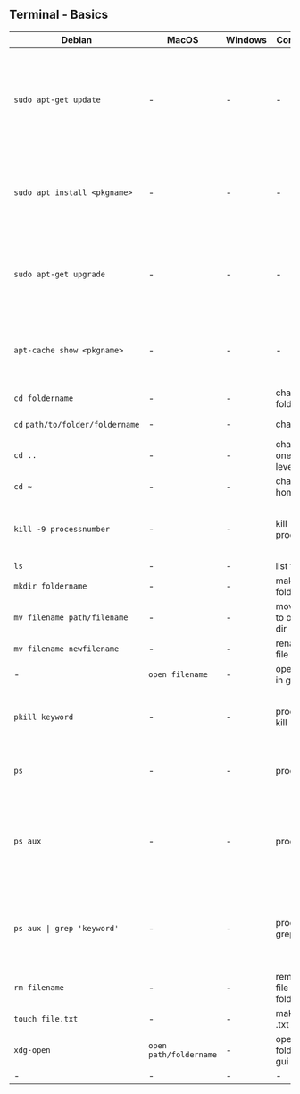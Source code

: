 ## Terminal - Basics

| Debian | MacOS | Windows | Command | Flag | Comment |
|---|---|---|---|---|---|
|`sudo apt-get update`|-|-|-|-|updates the available pkg versions for apt from an online library|
|`sudo apt install <pkgname>`|-|-|-|-|installs a pkg if availabe from the Advanced Packaging Tool|
|`sudo apt-get upgrade`|-|-|-|-| upgrades all installed apt pkgs on your OS (may not be desired)|
|`apt-cache show <pkgname>`|-|-|-|-|shows available updates for the specified pkg|
|`cd foldername`|-|-|change folder|-|-|
|`cd`&nbsp;`path/to/folder/foldername`|-|-| change dir|-| *dir = directory*|
|`cd ..`|-|-| change one dir level up|-|-|
|`cd ~`|-|-|change to home dir| -|-|
|`kill -9 processnumber`| - | - | kill process | - | kills the processes with the specified ID number |
|`ls`|-|-|list files|-|-|
|`mkdir foldername`|-|-| make new folder| -|-|
|`mv filename path/filename`|-|-| move file to other dir|-|-|
|`mv filename newfilename`|-|-| rename file| -|-|
|  - | `open filename`   | - | open file in gui | - | -|
|`pkill keyword`| - | - | process kill | - | kills all processes containing the keyword |
|`ps`| - | - | processes | - | shows all currently running processes |
|`ps aux`| - | - | processes | - | shows running processes with additional information like cpu usage |
|`ps aux \| grep 'keyword'`| - | - | processes, grep | - | searches within running processes for a specific keyword |
|`rm filename`|-|-| remove file or folder|-r |recursively|
|`touch file.txt`|-|-| make new .txt file| -| *or other file format*|
| `xdg-open` | `open path/foldername`   | - |open folder in gui  |  - |-|
|-|-|-|-|-|-|


